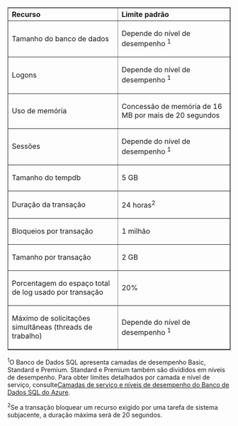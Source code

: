<table cellspacing="0" border="1">
<tr>
   <th align="left" valign="middle">Recurso</th>
   <th align="left" valign="middle">Limite padrão</th>
</tr>
<tr>
   <td valign="middle"><p>Tamanho do banco de dados</p></td>
   <td valign="middle"><p>Depende do nível de desempenho <sup>1</sup></p></td>
</tr>
<tr>
   <td valign="middle"><p>Logons</p></td>
   <td valign="middle"><p>Depende do nível de desempenho <sup>1</sup></p></td>
</tr>
<tr>
   <td valign="middle"><p>Uso de memória</p></td>
   <td valign="middle"><p>Concessão de memória de 16 MB por mais de 20 segundos</p></td>
</tr>
<tr>
   <td valign="middle"><p>Sessões</p></td>
   <td valign="middle"><p>Depende do nível de desempenho <sup>1</sup></p></td>
</tr>
<tr>
   <td valign="middle"><p>Tamanho do tempdb</p></td>
   <td valign="middle"><p>5 GB</p></td>
</tr>
<tr>
   <td valign="middle"><p>Duração da transação</p></td>
   <td valign="middle"><p>24 horas<sup>2</sup></p></td>
</tr>
<tr>
   <td valign="middle"><p>Bloqueios por transação</p></td>
   <td valign="middle"><p>1 milhão</p></td>
</tr>
<tr>
   <td valign="middle"><p>Tamanho por transação</p></td>
   <td valign="middle"><p>2 GB</p></td>
</tr>
<tr>
   <td valign="middle"><p>Porcentagem do espaço total de log usado por transação</p></td>
   <td valign="middle"><p>20%</p></td>
</tr>
<tr>
   <td valign="middle"><p>Máximo de solicitações simultâneas (threads de trabalho)</p></td>
   <td valign="middle"><p>Depende do nível de desempenho <sup>1</sup></p></td>
</tr>
</table>

<sup>1</sup>O Banco de Dados SQL apresenta camadas de desempenho Basic, Standard e Premium. Standard e Premium também são divididos em níveis de desempenho. Para obter limites detalhados por camada e nível de serviço, consulte[Camadas de serviço e níveis de desempenho do Banco de Dados SQL do Azure](https://msdn.microsoft.com/library/azure/dn741336.aspx).

<sup>2</sup>Se a transação bloquear um recurso exigido por uma tarefa de sistema subjacente, a duração máxima será de 20 segundos.

<!---HONumber=August15_HO6-->